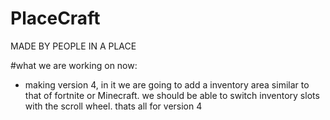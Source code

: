 # PlaceCraft
MADE BY PEOPLE IN A PLACE 

#what we are working on now:
- making version 4, in it we are going to add a inventory area similar to that of fortnite or Minecraft. we should be able to switch inventory slots with the scroll wheel. thats all for version 4
